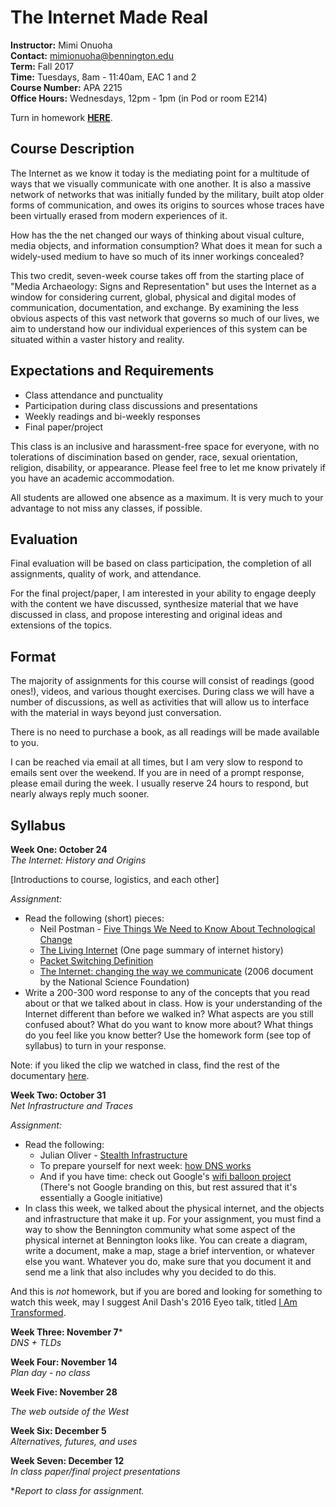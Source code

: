 # The Internet Made Real

**Instructor:** Mimi Onuoha  
**Contact:** mimionuoha@bennington.edu  
**Term:** Fall 2017  
**Time:** Tuesdays, 8am - 11:40am, EAC 1 and 2   
**Course Number:** APA 2215  
**Office Hours:** Wednesdays, 12pm - 1pm (in Pod or room E214)  

Turn in homework [**HERE**](https://docs.google.com/forms/d/e/1FAIpQLSfzNWryeFjVF8ISBXLUd5Xg0Tlc7LFdcAxi43OjJTNV8sy_7A/viewform?usp=sf_link).

## Course Description

The Internet as we know it today is the mediating point for a multitude of ways that we visually communicate with one another. It is also a massive network of networks that was initially funded by the military, built atop older forms of communication, and owes its origins to sources whose traces have been virtually erased from modern experiences of it. 

How has the the net changed our ways of thinking about visual culture, media objects, and information consumption? What does it mean for such a widely-used medium to have so much of its inner workings concealed? 

This two credit, seven-week course takes off from the starting place of "Media Archaeology: Signs and Representation" but uses the Internet as a window for considering current, global, physical and digital modes of communication, documentation, and exchange. By examining the less obvious aspects of this vast network that governs so much of our lives, we aim to understand how our individual experiences of this system can be situated within a vaster history and reality. 

## Expectations and Requirements

- Class attendance and punctuality
- Participation during class discussions and presentations
- Weekly readings and bi-weekly responses 
- Final paper/project 

This class is an inclusive and harassment-free space for everyone, with no tolerations of discimination based on gender, race, sexual orientation, religion, disability, or appearance. Please feel free to let me know privately if you have an academic accommodation.  

All students are allowed one absence as a maximum. It is very much to your advantage to not miss any classes, if possible. 

## Evaluation

Final evaluation will be based on class participation, the completion of all assignments, quality of work, and attendance. 

For the final project/paper, I am interested in your ability to engage deeply with the content we have discussed, synthesize material that we have discussed in class, and propose interesting and original ideas and extensions of the topics. 

## Format

The majority of assignments for this course will consist of readings (good ones!), videos, and various thought exercises. During class we will have a number of discussions, as well as activities that will allow us to interface with the material in ways beyond just conversation. 

There is no need to purchase a book, as all readings will be made available to you. 

I can be reached via email at all times, but I am very slow to respond to emails sent over the weekend. If you are in need of a prompt response, please email during the week. I usually reserve 24 hours to respond, but nearly always reply much sooner. 

## Syllabus

**Week One: October 24**    
*The Internet: History and Origins*

[Introductions to course, logistics, and each other] 

*Assignment:*  

- Read the following (short) pieces:
  - Neil Postman - [Five Things We Need to Know About Technological Change](http://web.cs.ucdavis.edu/~rogaway/classes/188/materials/postman.pdf)
  - [The Living Internet](https://www.livinginternet.com/i/ii_summary.htm) (One page summary of internet history)
  - [Packet Switching Definition](http://www.linfo.org/packet_switching.html) 
  - [The Internet: changing the way we communicate](https://web.archive.org/web/20060702010235/http://www.nsf.gov:80/about/history/nsf0050/pdf/internet.pdf) (2006 document by the National Science Foundation)
- Write a 200-300 word response to any of the concepts that you read about or that we talked about in class. How is your understanding of the Internet different than before we walked in? What aspects are you still confused about? What do you want to know more about? What things do you feel like you know better? Use the homework form (see top of syllabus) to turn in your response. 

Note: if you liked the clip we watched in class, find the rest of the documentary [here](https://www.dropbox.com/s/6sk77shbw2zdm9b/lo_and_behold.mp4?dl=0). 

**Week Two: October 31**  
*Net Infrastructure and Traces*  

*Assignment:*  

- Read the following:
  - Julian Oliver - [Stealth Infrastructure](http://rhizome.org/editorial/2014/may/20/stealth-infrastructure/)  
  - To prepare yourself for next week: [how DNS works](https://howdns.works/) 
  - And if you have time: check out Google's [wifi balloon project](https://x.company/loon/) (There's not Google branding on this, but rest assured that it's essentially a Google initiative)
- In class this week, we talked about the physical internet, and the objects and infrastructure that make it up. For your assignment, you must find a way to show the Bennington community what some aspect of the physical internet at Bennington looks like. You can create a diagram, write a document, make a map, stage a brief intervention, or whatever else you want. Whatever you do, make sure that you document it and send me a link that also includes why you decided to do this.

And this is *not* homework, but if you are bored and looking for something to watch this week, may I suggest Anil Dash's 2016 Eyeo talk, titled  [I Am Transformed](https://vimeo.com/175846582). 

**Week Three: November 7***      
*DNS + TLDs*

**Week Four: November 14**  
*Plan day - no class*

**Week Five: November 28**  

*The web outside of the West*

**Week Six: December 5**  
*Alternatives, futures, and uses* 

**Week Seven: December 12**    
*In class paper/final project presentations*



**Report to class for assignment.* 
